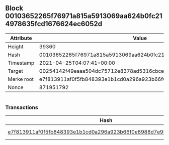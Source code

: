 ## Block 00103652265f76971a815a5913069aa624b0fc214978635fcd1676624ec6052d

Attribute | Value
--- | ---
Height | 39360
Hash | 00103652265f76971a815a5913069aa624b0fc214978635fcd1676624ec6052d
Timestamp | 2021-04-25T04:07:41+00:00
Target | 00254142f49eaaa504dc75712e8378ad5316cbcead634704b3734b6271167cc4
Merke root | e7f813911af0f5fb848393e1b1cd0a296a923b66f0e8988d7e9ba34966c1c021
Nonce | 871951792

```

```

### Transactions

Hash | Amount
--- | ---
[e7f813911af0f5fb848393e1b1cd0a296a923b66f0e8988d7e9ba34966c1c021](e7f813911af0f5fb848393e1b1cd0a296a923b66f0e8988d7e9ba34966c1c021.md) | 10.00000000 SKEPTI 
